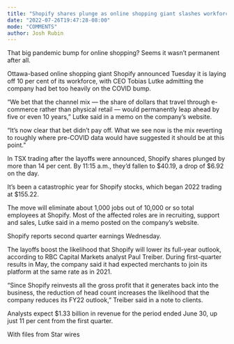```yaml
---
title: "Shopify shares plunge as online shopping giant slashes workforce by 10 per cent"
date: "2022-07-26T19:47:28-08:00"
mode: "COMMENTS"
author: Josh Rubin
---
```


That big pandemic bump for online shopping? Seems it wasn’t permanent after all.

Ottawa-based online shopping giant Shopify announced Tuesday it is laying off 10 per cent of its workforce, with CEO Tobias Lutke admitting the company had bet too heavily on the COVID bump.

“We bet that the channel mix — the share of dollars that travel through e-commerce rather than physical retail — would permanently leap ahead by five or even 10 years,” Lutke said in a memo on the company’s website.

“It’s now clear that bet didn’t pay off. What we see now is the mix reverting to roughly where pre-COVID data would have suggested it should be at this point.”

In TSX trading after the layoffs were announced, Shopify shares plunged by more than 14 per cent. By 11:15 a.m., they’d fallen to $40.19, a drop of $6.92 on the day.

It’s been a catastrophic year for Shopify stocks, which began 2022 trading at $155.22.

The move will eliminate about 1,000 jobs out of 10,000 or so total employees at Shopify. Most of the affected roles are in recruiting, support and sales, Lutke said in a memo posted on the company’s website.

Shopify reports second quarter earnings Wednesday.

The layoffs boost the likelihood that Shopify will lower its full-year outlook, according to RBC Capital Markets analyst Paul Treiber. During first-quarter results in May, the company said it had expected merchants to join its platform at the same rate as in 2021.

“Since Shopify reinvests all the gross profit that it generates back into the business, the reduction of head count increases the likelihood that the company reduces its FY22 outlook,” Treiber said in a note to clients.

Analysts expect $1.33 billion in revenue for the period ended June 30, up just 11 per cent from the first quarter.

With files from Star wires
